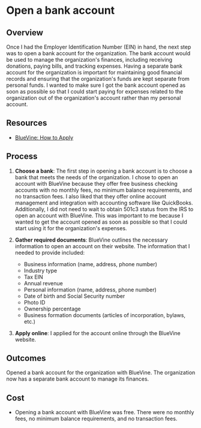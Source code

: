 # Open a bank account

## Overview

Once I had the Employer Identification Number (EIN) in hand, the next step was to open a bank account for the organization. The bank account would be used to manage the organization's finances, including receiving donations, paying bills, and tracking expenses. Having a separate bank account for the organization is important for maintaining good financial records and ensuring that the organization's funds are kept separate from personal funds. I wanted to make sure I got the bank account opened as soon as possible so that I could start paying for expenses related to the organization out of the organization's account rather than my personal account.

## Resources

- [BlueVine: How to Apply](https://www.bluevine.com/guides/checking/how-to-apply)

## Process

1. **Choose a bank**: The first step in opening a bank account is to choose a bank that meets the needs of the organization. I chose to open an account with BlueVine because they offer free business checking accounts with no monthly fees, no minimum balance requirements, and no transaction fees. I also liked that they offer online account management and integration with accounting software like QuickBooks. Additionally, I did not need to wait to obtain 501c3 status from the IRS to open an account with BlueVine. This was important to me because I wanted to get the account opened as soon as possible so that I could start using it for the organization's expenses.

1. **Gather required documents**: BlueVine outlines the necessary information to open an account on their website. The information that I needed to provide included:
    - Business information (name, address, phone number)
    - Industry type
    - Tax EIN
    - Annual revenue
    - Personal information (name, address, phone number)
    - Date of birth and Social Security number
    - Photo ID
    - Ownership percentage
    - Business formation documents (articles of incorporation, bylaws, etc.)

1. **Apply online**: I applied for the account online through the BlueVine website.

## Outcomes

Opened a bank account for the organization with BlueVine. The organization now has a separate bank account to manage its finances.

## Cost

- Opening a bank account with BlueVine was free. There were no monthly fees, no minimum balance requirements, and no transaction fees.
